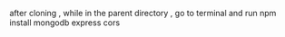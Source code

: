 after cloning , while in the parent directory , go to terminal and run npm install mongodb express cors
